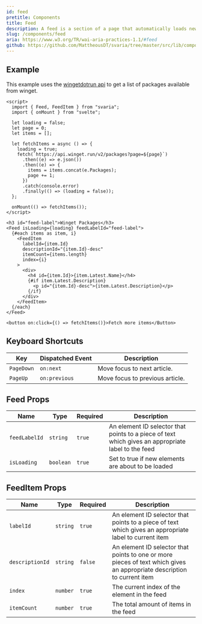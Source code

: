 ```yaml
---
id: feed
pretitle: Components
title: Feed
description: A feed is a section of a page that automatically loads new sections of content as the user scrolls. The sections of content in a feed are presented in article elements. So, a feed can be thought of as a dynamic list of articles that often appears to scroll infinitely.
slug: /components/feed
aria: https://www.w3.org/TR/wai-aria-practices-1.1/#feed
github: https://github.com/MattheousDT/svaria/tree/master/src/lib/components/feed
---
```


<script>
  import FeedExample from "$examples/components/feed.example.svelte";
  import Example from "$site/components/example.svelte";
</script>

## Example

This example uses the [wingetdotrun api](https://winget.run/) to get a list of packages available from winget.

<Example value={66}>

<span slot="preview">
  <FeedExample />
</span>

```svelte
<script>
  import { Feed, FeedItem } from "svaria";
  import { onMount } from "svelte";

  let loading = false;
  let page = 0;
  let items = [];

  let fetchItems = async () => {
    loading = true;
    fetch(`https://api.winget.run/v2/packages?page=${page}`)
      .then((e) => e.json())
      .then((e) => {
        items = items.concat(e.Packages);
        page += 1;
      })
      .catch(console.error)
      .finally(() => (loading = false));
  };

  onMount(() => fetchItems());
</script>

<h3 id="feed-label">Winget Packages</h3>
<Feed isLoading={loading} feedLabelId="feed-label">
  {#each items as item, i}
    <FeedItem
      labelId={item.Id}
      descriptionId="{item.Id}-desc"
      itemCount={items.length}
      index={i}
    >
      <div>
        <h4 id={item.Id}>{item.Latest.Name}</h4>
        {#if item.Latest.Description}
          <p id="{item.Id}-desc">{item.Latest.Description}</p>
        {/if}
      </div>
    </FeedItem>
  {/each}
</Feed>

<button on:click={() => fetchItems()}>Fetch more items</Button>
```

</Example>

## Keyboard Shortcuts

| Key        | Dispatched Event | Description                     |
| ---------- | ---------------- | ------------------------------- |
| `PageDown` | `on:next`        | Move focus to next article.     |
| `PageUp`   | `on:previous`    | Move focus to previous article. |

## Feed Props

| Name          | Type      | Required | Description                                                                                        |
| ------------- | --------- | -------- | -------------------------------------------------------------------------------------------------- |
| `feedLabelId` | `string`  | `true`   | An element ID selector that points to a piece of text which gives an appropriate label to the feed |
| `isLoading`   | `boolean` | `true`   | Set to true if new elements are about to be loaded                                                 |

## FeedItem Props

| Name            | Type     | Required | Description                                                                                                             |
| --------------- | -------- | -------- | ----------------------------------------------------------------------------------------------------------------------- |
| `labelId`       | `string` | `true`   | An element ID selector that points to a piece of text which gives an appropriate label to current item                  |
| `descriptionId` | `string` | `false`  | An element ID selector that points to one or more pieces of text which gives an appropriate description to current item |
| `index`         | `number` | `true`   | The current index of the element in the feed                                                                            |
| `itemCount`     | `number` | `true`   | The total amount of items in the feed                                                                                   |
